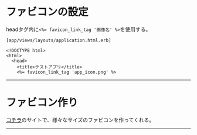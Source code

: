 # ファビコンの設定
headタグ内に`<%= favicon_link_tag '画像名' %>`を使用する。
~~~
[app/views/layouts/application.html.erb]

<!DOCTYPE html>
<html>
  <head>
    <title>テストアプリ</title>
    <%= favicon_link_tag 'app_icon.png' %>
~~~
***

# ファビコン作り
[コチラ](https://ao-system.net/favicongenerator/)のサイトで、様々なサイズのファビコンを作ってくれる。
***
